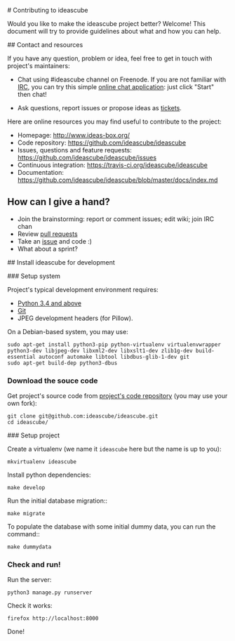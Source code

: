 # Contributing to ideascube

Would you like to make the ideascube project better? Welcome! This document
will try to provide guidelines about what and how you can help.


## Contact and resources

If you have any question, problem or idea, feel free to get in touch with
project's maintainers:

* Chat using #ideascube channel on Freenode. If you are not familiar with
  [IRC](https://en.wikipedia.org/wiki/Internet_Relay_Chat), you can try
  this simple [online chat application](https://kiwiirc.com/client/irc.freenode.net/?nick=new-user|?#ideascube):
  just click "Start" then chat!

* Ask questions, report issues or propose ideas as
  [tickets](https://github.com/ideascube/ideascube/issues).

Here are online resources you may find useful to contribute to the project:

* Homepage: <http://www.ideas-box.org/>
* Code repository: <https://github.com/ideascube/ideascube>
* Issues, questions and feature requests:
  <https://github.com/ideascube/ideascube/issues>
* Continuous integration: <https://travis-ci.org/ideascube/ideascube>
* Documentation: <https://github.com/ideascube/ideascube/blob/master/docs/index.md>


## How can I give a hand?

* Join the brainstorming: report or comment issues; edit wiki; join IRC chan
* Review [pull requests](https://github.com/ideascube/ideascube/pulls)
* Take an [issue](https://github.com/ideascube/ideascube/issues) and code :)
* What about a sprint?


## Install ideascube for development

### Setup system

Project's typical development environment requires:

* [Python 3.4 and above](https://www.python.org/)
* [Git](http://git-scm.com/)
* JPEG development headers (for Pillow).

On a Debian-based system, you may use:

    sudo apt-get install python3-pip python-virtualenv virtualenvwrapper python3-dev libjpeg-dev libxml2-dev libxslt1-dev zlib1g-dev build-essential autoconf automake libtool libdbus-glib-1-dev git
    sudo apt-get build-dep python3-dbus

### Download the souce code

Get project's source code from
[project's code repository](https://github.com/ideascube/ideascube)
(you may use your own fork):

    git clone git@github.com:ideascube/ideascube.git
    cd ideascube/

### Setup project

Create a virtualenv (we name it `ideascube` here but the name is up to you):

    mkvirtualenv ideascube

Install python dependencies:

    make develop

Run the initial database migration::

    make migrate

To populate the database with some initial dummy data, you can run the command::

    make dummydata

### Check and run!

Run the server:

    python3 manage.py runserver

Check it works:

    firefox http://localhost:8000

Done!
